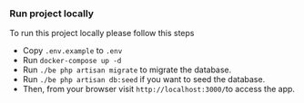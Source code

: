 ### Run project locally
To run this project locally please follow this steps

 - Copy `.env.example` to `.env`
 - Run `docker-compose up -d`
 - Run `./be php artisan migrate` to migrate the database.
 - Run `./be php artisan db:seed` if you want to seed the database.
 - Then, from your browser visit `http://localhost:3000/`to access the app.
